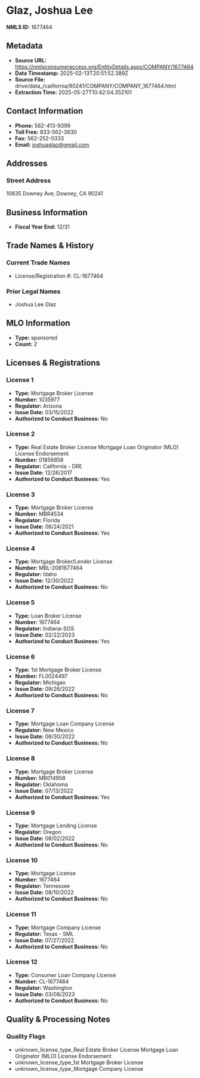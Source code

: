 # Glaz, Joshua Lee

**NMLS ID:** 1677464

## Metadata
- **Source URL:** https://nmlsconsumeraccess.org/EntityDetails.aspx/COMPANY/1677464
- **Data Timestamp:** 2025-02-13T20:51:52.389Z
- **Source File:** drive/data_/california/90241/COMPANY/COMPANY_1677464.html
- **Extraction Time:** 2025-05-27T10:42:04.352101

## Contact Information
- **Phone:** 562-413-9399
- **Toll Free:** 833-562-3630
- **Fax:** 562-252-0333
- **Email:** joshuaglaz@gmail.com

## Addresses
### Street Address
10835 Downey Ave; Downey, CA 90241

## Business Information
- **Fiscal Year End:** 12/31

## Trade Names & History
### Current Trade Names
- License/Registration #: CL-1677464

### Prior Legal Names
- Joshua Lee Glaz

## MLO Information
- **Type:** sponsored
- **Count:** 2

## Licenses & Registrations

### License 1
- **Type:** Mortgage Broker License
- **Number:** 1035977
- **Regulator:** Arizona
- **Issue Date:** 03/15/2022
- **Authorized to Conduct Business:** No

### License 2
- **Type:** Real Estate Broker License Mortgage Loan Originator (MLO) License Endorsement
- **Number:** 01856858
- **Regulator:** California - DRE
- **Issue Date:** 12/26/2017
- **Authorized to Conduct Business:** Yes

### License 3
- **Type:** Mortgage Broker License
- **Number:** MBR4534
- **Regulator:** Florida
- **Issue Date:** 08/24/2021
- **Authorized to Conduct Business:** Yes

### License 4
- **Type:** Mortgage Broker/Lender License
- **Number:** MBL-2081677464
- **Regulator:** Idaho
- **Issue Date:** 12/30/2022
- **Authorized to Conduct Business:** No

### License 5
- **Type:** Loan Broker License
- **Number:** 1677464
- **Regulator:** Indiana-SOS
- **Issue Date:** 02/22/2023
- **Authorized to Conduct Business:** Yes

### License 6
- **Type:** 1st Mortgage Broker License
- **Number:** FL0024497
- **Regulator:** Michigan
- **Issue Date:** 09/26/2022
- **Authorized to Conduct Business:** No

### License 7
- **Type:** Mortgage Loan Company License
- **Regulator:** New Mexico
- **Issue Date:** 08/30/2022
- **Authorized to Conduct Business:** No

### License 8
- **Type:** Mortgage Broker License
- **Number:** MB014958
- **Regulator:** Oklahoma
- **Issue Date:** 07/13/2022
- **Authorized to Conduct Business:** Yes

### License 9
- **Type:** Mortgage Lending License
- **Regulator:** Oregon
- **Issue Date:** 08/02/2022
- **Authorized to Conduct Business:** No

### License 10
- **Type:** Mortgage License
- **Number:** 1677464
- **Regulator:** Tennessee
- **Issue Date:** 08/10/2022
- **Authorized to Conduct Business:** No

### License 11
- **Type:** Mortgage Company License
- **Regulator:** Texas - SML
- **Issue Date:** 07/27/2022
- **Authorized to Conduct Business:** No

### License 12
- **Type:** Consumer Loan Company License
- **Number:** CL-1677464
- **Regulator:** Washington
- **Issue Date:** 03/08/2023
- **Authorized to Conduct Business:** No

## Quality & Processing Notes
### Quality Flags
- unknown_license_type_Real Estate Broker License Mortgage Loan Originator (MLO) License Endorsement
- unknown_license_type_1st Mortgage Broker License
- unknown_license_type_Mortgage Company License
